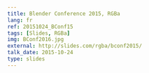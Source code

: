 ```yaml
---
title: Blender Conference 2015, RGBa
lang: fr
ref: 20151024_BConf15
tags: [Slides, RGBa]
img: BConf2016.jpg
external: http://slides.com/rgba/bconf2015/
talk_date: 2015-10-24
type: slides
---
```

